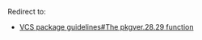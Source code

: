 Redirect to:

*   [VCS package guidelines#The pkgver.28.29 function](/index.php?title=VCS_package_guidelines&redirect=no#The_pkgver.28.29_function "VCS package guidelines")